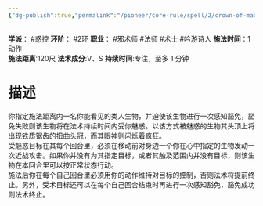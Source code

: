 ```yaml
---
{"dg-publish":true,"permalink":"/pioneer/core-rule/spell/2/crown-of-madness/"}
---
```


**学派**： #惑控
**环阶**： #2环
**职业**： #邪术师 #法师 #术士 #吟游诗人 
**施法时间**：1 动作  
**施法距离**:120尺
**法术成分**:V、S
**持续时间**:专注，至多 1 分钟
# 描述
你指定施法距离内一名你能看见的类人生物，并迫使该生物进行一次感知豁免，豁免失败则该生物将在法术持续时间内受你魅惑。以该方式被魅惑的生物其头顶上将出现铁质锯齿的扭曲头冠，而其眼神则闪烁着疯狂。  
受魅惑目标在其每个回合里，必须在移动前对身边一个你在心中指定的生物发动一次近战攻击。如果你并没有为其指定目标，或者其触及范围内并没有目标，则该生物在本回合里可以按正常状态行动。  
施法后你在每个自己回合里必须用你的动作维持对目标的控制，否则法术将提前终止。另外，受术目标还可以在每个自己回合结束时再进行一次感知豁免，豁免成功则法术终止。
